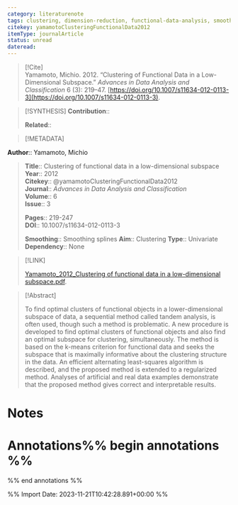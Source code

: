 ```yaml
---
category: literaturenote
tags: clustering, dimension-reduction, functional-data-analysis, smoothing-splines
citekey: yamamotoClusteringFunctionalData2012
itemType: journalArticle
status: unread  
dateread:  
---
```


> [!Cite]  
> Yamamoto, Michio. 2012. “Clustering of Functional Data in a Low-Dimensional Subspace.” _Advances in Data Analysis and Classification_ 6 (3): 219–47. [https://doi.org/10.1007/s11634-012-0113-3](https://doi.org/10.1007/s11634-012-0113-3).

> [!SYNTHESIS] 
>**Contribution**::
>
>**Related**:: 
>

> [!METADATA]  
>
**Author**:: Yamamoto, Michio<br>
> **Title**:: Clustering of functional data in a low-dimensional subspace    
> **Year**:: 2012     
> **Citekey**:: @yamamotoClusteringFunctionalData2012    
>**Journal**:: *Advances in Data Analysis and Classification*    
>**Volume**:: 6    
>**Issue**:: 3     
>    
>    
>     
> **Pages**:: 219-247    
>**DOI**:: 10.1007/s11634-012-0113-3    
>
>**Smoothing**:: Smoothing splines
>**Aim**:: Clustering
>**Type**:: Univariate
>**Dependency**:: None

> [!LINK] 
>
> [Yamamoto_2012_Clustering of functional data in a low-dimensional subspace.pdf](file:///Users/steven/Library/CloudStorage/GoogleDrive-steven.golovkine@ul.ie/My%20Drive/bibliography/Advances%20in%20Data%20Analysis%20and%20Classification/2012/Yamamoto_2012_Clustering%20of%20functional%20data%20in%20a%20low-dimensional%20subspace.pdf).

>[!Abstract]
>
>To find optimal clusters of functional objects in a lower-dimensional subspace of data, a sequential method called tandem analysis, is often used, though such a method is problematic. A new procedure is developed to find optimal clusters of functional objects and also find an optimal subspace for clustering, simultaneously. The method is based on the k-means criterion for functional data and seeks the subspace that is maximally informative about the clustering structure in the data. An efficient alternating least-squares algorithm is described, and the proposed method is extended to a regularized method. Analyses of artificial and real data examples demonstrate that the proposed method gives correct and interpretable results.
>>


# Notes<br>
# Annotations%% begin annotations %%  
 
  
%% end annotations %%

%% Import Date: 2023-11-21T10:42:28.891+00:00 %%
